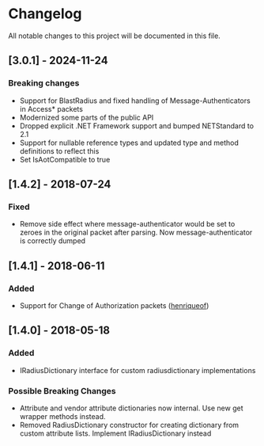 # Changelog

All notable changes to this project will be documented in this file.

## [3.0.1] - 2024-11-24

### Breaking changes

- Support for BlastRadius and fixed handling of Message-Authenticators in Access\* packets
- Modernized some parts of the public API
- Dropped explicit .NET Framework support and bumped NETStandard to 2.1
- Support for nullable reference types and updated type and method definitions to reflect this
- Set IsAotCompatible to true

## [1.4.2] - 2018-07-24

### Fixed

- Remove side effect where message-authenticator would be set to zeroes in the original packet after parsing. Now message-authenticator is correctly dumped

## [1.4.1] - 2018-06-11

### Added

- Support for Change of Authorization packets ([henriqueof](https://github.com/henriqueof))

## [1.4.0] - 2018-05-18

### Added

- IRadiusDictionary interface for custom radiusdictionary implementations

### Possible Breaking Changes

- Attribute and vendor attribute dictionaries now internal. Use new get wrapper methods instead.
- Removed RadiusDictionary constructor for creating dictionary from custom attribute lists. Implement IRadiusDictionary instead
